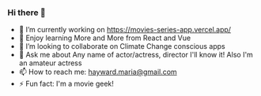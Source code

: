 ### Hi there 👋

- 🔭 I’m currently working on https://movies-series-app.vercel.app/
- 🌱 Enjoy learning More and More from React and Vue
- 👯 I’m looking to collaborate on Climate Change conscious apps
- 💬 Ask me about Any name of actor/actress, director I'll know it! Also I'm an amateur actress
- 📫 How to reach me: hayward.maria@gmail.com
- ⚡ Fun fact: I'm a movie geek!

